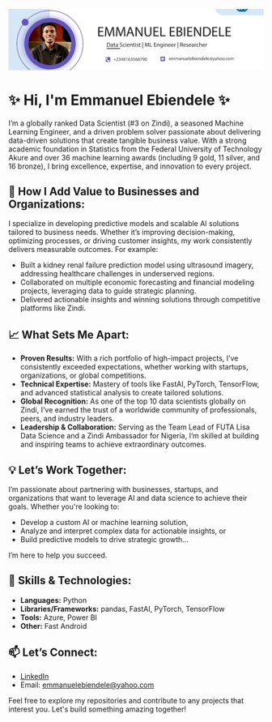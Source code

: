 ![Cover Photo](https://github.com/emmanuel-123tech/emmanuel-123tech/blob/main/Screenshot_20241230_164013_LinkedIn.jpg) 

# ✨ Hi, I'm Emmanuel Ebiendele ✨

I’m a globally ranked Data Scientist (#3 on Zindi), a seasoned Machine Learning Engineer, and a driven problem solver passionate about delivering data-driven solutions that create tangible business value. With a strong academic foundation in Statistics from the Federal University of Technology Akure and over 36 machine learning awards (including 9 gold, 11 silver, and 16 bronze), I bring excellence, expertise, and innovation to every project.

## 💼 How I Add Value to Businesses and Organizations:
I specialize in developing predictive models and scalable AI solutions tailored to business needs. Whether it’s improving decision-making, optimizing processes, or driving customer insights, my work consistently delivers measurable outcomes. For example:
- Built a kidney renal failure prediction model using ultrasound imagery, addressing healthcare challenges in underserved regions.
- Collaborated on multiple economic forecasting and financial modeling projects, leveraging data to guide strategic planning.
- Delivered actionable insights and winning solutions through competitive platforms like Zindi.

## 📈 What Sets Me Apart:
- **Proven Results:** With a rich portfolio of high-impact projects, I’ve consistently exceeded expectations, whether working with startups, organizations, or global competitions.
- **Technical Expertise:** Mastery of tools like FastAI, PyTorch, TensorFlow, and advanced statistical analysis to create tailored solutions.
- **Global Recognition:** As one of the top 10 data scientists globally on Zindi, I’ve earned the trust of a worldwide community of professionals, peers, and industry leaders.
- **Leadership & Collaboration:** Serving as the Team Lead of FUTA Lisa Data Science and a Zindi Ambassador for Nigeria, I’m skilled at building and inspiring teams to achieve extraordinary outcomes.

## 💡 Let’s Work Together:
I’m passionate about partnering with businesses, startups, and organizations that want to leverage AI and data science to achieve their goals. Whether you're looking to:
- Develop a custom AI or machine learning solution,
- Analyze and interpret complex data for actionable insights, or
- Build predictive models to drive strategic growth...

I’m here to help you succeed.

## 🔧 Skills & Technologies:
- **Languages:** Python
- **Libraries/Frameworks:** pandas, FastAI, PyTorch, TensorFlow
- **Tools:** Azure, Power BI
- **Other:** Fast Android

## 📫 Let’s Connect:
- [LinkedIn](https://www.linkedin.com/in/emmanuel-ebiendele-063ba0255?utm_source=share&utm_campaign=share_via&utm_content=profile&utm_medium=android_app)
- Email: [emmanuelebiendele@yahoo.com](mailto:emmanuelebiendele@yahoo.com)

Feel free to explore my repositories and contribute to any projects that interest you. Let's build something amazing together!


<!--
**emmanuel-123tech/emmanuel-123tech** is a ✨ _special_ ✨ repository because its `README.md` (this file) appears on your GitHub profile.

Here are some ideas to get you started:

- 🔭 I’m currently working on ...
- 🌱 I’m currently learning ...
- 👯 I’m looking to collaborate on ...
- 🤔 I’m looking for help with ...
- 💬 Ask me about ...
- 📫 How to reach me: ...
- 😄 Pronouns: ...
- ⚡ Fun fact: ...
-->
